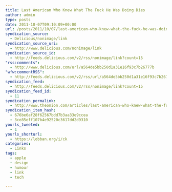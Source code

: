 ```yaml
---
title: Last American Who Knew What The Fuck He Was Doing Dies
author: admin
type: posts
date: 2011-10-07T09:10:09+00:00
url: /posts/2011/10/07/last-american-who-knew-what-the-fuck-he-was-doing-dies/
syndication_source:
  - Delicious/nonimage/link
syndication_source_uri:
  - http://www.delicious.com/nonimage/link
syndication_source_id:
  - http://feeds.delicious.com/v2/rss/nonimage/link?count=15
"rss:comments":
  - http://www.delicious.com/url/a564de5bb250d1a31e16f93c7b26777b
"wfw:commentRSS":
  - http://feeds.delicious.com/v2/rss/url/a564de5bb250d1a31e16f93c7b26777b
syndication_feed:
  - http://feeds.delicious.com/v2/rss/nonimage/link?count=15
syndication_feed_id:
  - 11
syndication_permalink:
  - http://www.theonion.com/articles/last-american-who-knew-what-the-fuck-he-was-doing,26268/
syndication_item_hash:
  - 676be6af28f62567bdd7b3aa33e9ccea
  - 3ce85eff107b4e92520c3617dd2d9310
yourls_tweeted:
  - 1
yourls_shorturl:
  - https://lobban.org/i/ck
categories:
  - Links
tags:
  - apple
  - design
  - humour
  - link
  - tech

---
```


